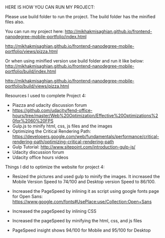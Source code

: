 HERE IS HOW YOU CAN RUN MY PROJECT:

Please use build folder to run the project. The build folder has the minified files also.

You can run my project here:
http://mikhakmisaghian.github.io/frontend-nanodegree-mobile-portfolio/index.html

http://mikhakmisaghian.github.io/frontend-nanodegree-mobile-portfolio/views/pizza.html

Or when using minified version use build folder and run it like below:
http://mikhakmisaghian.github.io/frontend-nanodegree-mobile-portfolio/build/index.html

http://mikhakmisaghian.github.io/frontend-nanodegree-mobile-portfolio/build/views/pizza.html


Resources I used to complete Project 4:

- Piazza and udacity discussion forum
- https://github.com/udacity/fend-office-hours/tree/master/Web%20Optimization/Effective%20Optimizations%20for%2060%20FPS
- Gulp.js to minify html, css, js files and the images
- Optimizing the Critical Rendering Path: https://developers.google.com/web/fundamentals/performance/critical-rendering-path/optimizing-critical-rendering-path
- Gulp Tutorial: http://www.sitepoint.com/introduction-gulp-js/
- Udacity discussion forum
- Udacity office hours videos

Things I did to optimize the website for project 4:
- Resized the pictures and used gulp to minify the images. It increased the Mobile Version Speed to 74/100 and Desktop version Speed to 86/100.


- Increased the PageSpeed by inlining it as script using google fonts page for Open Sans:
https://www.google.com/fonts#UsePlace:use/Collection:Open+Sans

- Increased the pageSpeed by inlining CSS
- Increased the pageSpeed by minifying the html, css, and js files
- PageSpeed insight shows 94/100 for Mobile and 95/100 for Desktop

